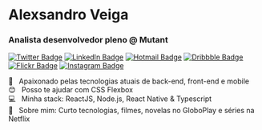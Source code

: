 # Alexsandro Veiga
### Analista desenvolvedor pleno @ Mutant

[![Twitter Badge](https://img.shields.io/badge/-Twitter-15AB89?style=flat-square&logo=twitter&logoColor=white&link=https://twitter.com/alexsandrodev)](https://twitter.com/alexsandrodev)
[![LinkedIn Badge](https://img.shields.io/badge/-LinkedIn-15AB89?style=flat-square&logo=Linkedin&logoColor=white&link=https://www.linkedin.com/in/alexsandroveiga)](https://www.linkedin.com/in/alexsandroveiga) 
[![Hotmail Badge](https://img.shields.io/badge/-Outlook-15AB89?style=flat-square&logo=microsoft-outlook&logoColor=white&link=mailto:sandro.alex_@hotmail.com)](mailto:sandro.alex_@hotmail.com)
[![Dribbble Badge](https://img.shields.io/badge/-Dribble-15AB89?style=flat-square&logo=dribbble&logoColor=white&link=https://dribbble.com/alexsandroveiga)](https://dribbble.com/alexsandroveiga)
[![Flickr Badge](https://img.shields.io/badge/-Flickr-15AB89?style=flat-square&logo=flickr&logoColor=white&link=https://www.flickr.com/photos/alexsandroveiga)](https://www.flickr.com/photos/alexsandroveiga)
[![Instagram Badge](https://img.shields.io/badge/-Instagram-15AB89?style=flat-square&logo=instagram&logoColor=white&link=https://instagram.com/alexsandroveiga)](https://instagram.com/alexsandroveiga)

 :purple_heart: &nbsp; Apaixonado pelas tecnologias atuais de back-end, front-end e mobile
 <br/> :blush: &nbsp; Posso te ajudar com CSS Flexbox
 <br/> :computer: &nbsp; Minha stack: ReactJS, Node.js, React Native & Typescript
 <br/> 💬  &nbsp; Sobre mim: Curto tecnologias, filmes, novelas no GloboPlay e séries na Netflix
